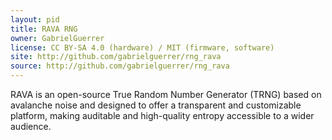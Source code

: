 ```yaml
---
layout: pid
title: RAVA RNG
owner: GabrielGuerrer
license: CC BY-SA 4.0 (hardware) / MIT (firmware, software)
site: http://github.com/gabrielguerrer/rng_rava
source: http://github.com/gabrielguerrer/rng_rava
---
```

RAVA is an open-source True Random Number Generator (TRNG) based on avalanche noise and designed to offer a transparent and customizable platform, making auditable and high-quality entropy accessible to a wider audience.
